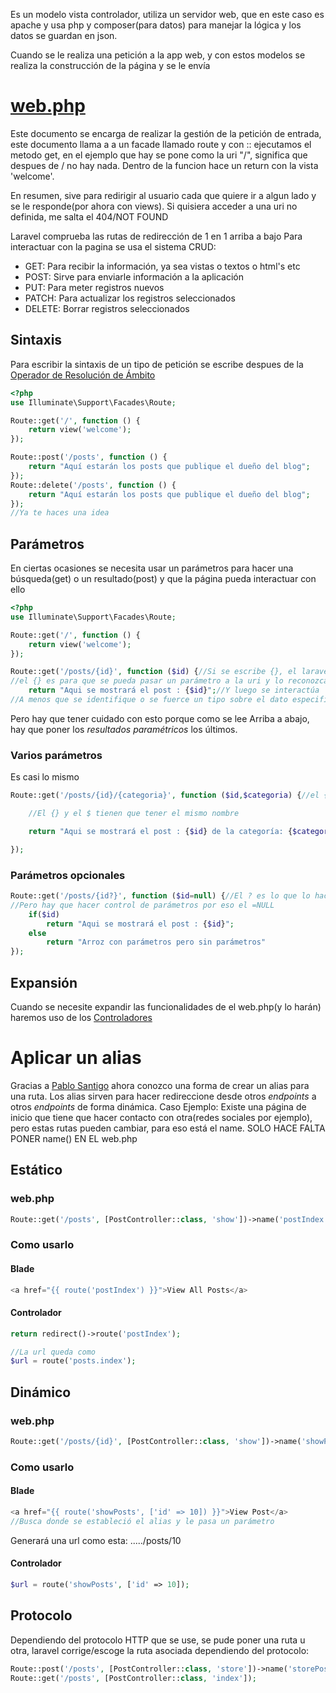 Es un modelo vista controlador, utiliza un servidor web, que en este caso es apache y usa php y composer(para datos) para manejar la lógica y los datos se guardan en json.

Cuando se le realiza una petición a la app web, y con estos modelos se realiza la construcción de la página y se le envía 
# [web.php](C:\xampp\htdocs\Laravel\blog\routes\web.php)
Este documento se encarga de realizar la gestión de la petición de entrada, 
este documento llama a a un facade llamado route y con :: ejecutamos el metodo get, en el ejemplo que hay se pone  como la uri "/", significa que despues de / no hay nada. Dentro de la funcion hace un return con la vista 'welcome'.

En resumen, sive para redirigir al usuario cada que quiere ir a algun lado y se le responde(por ahora con views).
Si quisiera acceder a una uri no definida, me salta el 404/NOT FOUND

Laravel comprueba las rutas de redirección de 1 en 1 arriba a bajo
Para interactuar con la pagina se usa el sistema CRUD:
- GET: Para recibir la información, ya sea vistas o textos o html's etc
- POST: Sirve para enviarle información a la aplicación
- PUT: Para meter registros nuevos
- PATCH: Para actualizar los registros seleccionados
- DELETE: Borrar registros seleccionados
## Sintaxis
Para escribir la sintaxis de un tipo de petición se escribe despues de la [ Operador de Resolución de Ámbito](https://www.php.net/manual/es/language.oop5.paamayim-nekudotayim.php)
```php
<?php
use Illuminate\Support\Facades\Route;

Route::get('/', function () {
    return view('welcome');
});

Route::post('/posts', function () {
    return "Aquí estarán los posts que publique el dueño del blog";
});
Route::delete('/posts', function () {
    return "Aquí estarán los posts que publique el dueño del blog";
});
//Ya te haces una idea
```
## Parámetros 
En ciertas ocasiones se necesita usar un parámetros para hacer una búsqueda(get) o un resultado(post) y que la página pueda interactuar con ello
```php
<?php
use Illuminate\Support\Facades\Route;

Route::get('/', function () {
    return view('welcome');
});

Route::get('/posts/{id}', function ($id) {//Si se escribe {}, el laravel lo reconocerá como un parámetro y la función buscará un parámetro
//el {} es para que se pueda pasar un parámetro a la uri y lo reconozca  para poder decirselo en la función
    return "Aqui se mostrará el post : {$id}";//Y luego se interactúa
//A menos que se identifique o se fuerce un tipo sobre el dato especificado, puede ser de cualquier tipo, por eso ojo con las operaciones aritmeticas
```
Pero hay que tener cuidado con esto porque como se lee Arriba a abajo, hay que poner los *resultados paramétricos* los últimos.
### Varios parámetros
Es casi lo mismo
```php
Route::get('/posts/{id}/{categoria}', function ($id,$categoria) {//el {} es para que se pueda pasar un parámetro a la uri y lo reconozca  para poder decirselo en la función

    //El {} y el $ tienen que tener el mismo nombre

    return "Aqui se mostrará el post : {$id} de la categoría: {$categoria}";

});
```
### Parámetros opcionales
```php
Route::get('/posts/{id?}', function ($id=null) {//El ? es lo que lo hace opcional
//Pero hay que hacer control de parámetros por eso el =NULL
	if($id)
	    return "Aqui se mostrará el post : {$id}";
	else
		return "Arroz con parámetros pero sin parámetros"
});
```
## Expansión
Cuando se necesite expandir las funcionalidades de el web.php(y lo harán) haremos uso de los [Controladores](obsidian://open?vault=Innsomnia%20Vault&file=Laravel%2FCursito%2FControladores)
# Aplicar un alias
Gracias a [Pablo Santigo](https://github.com/PabSdev) ahora conozco una forma de crear un alias para una ruta.
Los alias sirven para hacer redireccione desde otros *endpoints* a otros *endpoints* de forma dinámica.
Caso Ejemplo: Existe una página de inicio que tiene que hacer contacto con otra(redes sociales por ejemplo), pero estas rutas pueden cambiar, para eso está el name.
	SOLO HACE FALTA PONER name() EN EL web.php
## Estático
### web.php
```php
Route::get('/posts', [PostController::class, 'show'])->name('postIndex');
```
### Como usarlo
#### Blade
```php
<a href="{{ route('postIndex') }}">View All Posts</a>
```
#### Controlador
```php
return redirect()->route('postIndex');

//La url queda como
$url = route('posts.index');
```
## Dinámico
### web.php
```php
Route::get('/posts/{id}', [PostController::class, 'show'])->name('showPosts');
```
### Como usarlo
#### Blade
```php
<a href="{{ route('showPosts', ['id' => 10]) }}">View Post</a>
//Busca donde se estableció el alias y le pasa un parámetro
```
Generará una url como esta: ...../posts/10
#### Controlador
```php
$url = route('showPosts', ['id' => 10]);
```
## Protocolo
Dependiendo del protocolo HTTP que se use, se pude poner una ruta u otra, laravel corrige/escoge la ruta asociada dependiendo del protocolo:
```php
Route::post('/posts', [PostController::class, 'store'])->name('storePost');
Route::get('/posts', [PostController::class, 'index']);
```